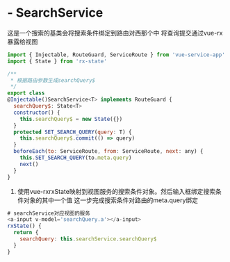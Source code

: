 # - SearchService

这是一个搜索的基类会将搜索条件绑定到路由对西那个中 将查询提交通过vue-rx暴露给视图
```js
import { Injectable, RouteGuard, ServiceRoute } from 'vue-service-app'
import { State } from 'rx-state'

/**
 * 根据路由参数生成searchQuery$
 */
export class
@Injectable()SearchService<T> implements RouteGuard {
  searchQuery$: State<T>
  constructor() {
    this.searchQuery$ = new State({})
  }
  protected SET_SEARCH_QUERY(query: T) {
    this.searchQuery$.commit(() => query)
  }
  beforeEach(to: ServiceRoute, from: ServiceRoute, next: any) {
    this.SET_SEARCH_QUERY(to.meta.query)
    next()
  }
}
```
1. 使用vue-rxrxState映射到视图服务的搜索条件对象。然后输入框绑定搜索条件对象的其中一个值
  这一步完成搜索条件对路由的meta.query绑定
  ```js
  # searchService对应视图的服务
  <a-input v-model='searchQuery.a'></a-input>
  rxState() {
    return {
      searchQuery: this.searchService.searchQuery$
    }
  }
  ```
